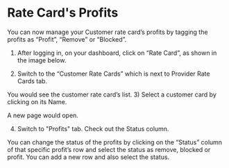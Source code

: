 # Rate Card's Profits

You can now manage your Customer rate card’s profits by tagging the profits as “Profit”, “Remove” or “Blocked”.
1)	After logging in, on your dashboard, click on “Rate Card”, as shown in the image below.
 
2)	Switch to the “Customer Rate Cards” which is next to Provider Rate Cards tab.
 
You would see the customer rate card’s list.
3)	Select a customer card by clicking on its Name.


 
A new page would open.

4)	Switch to "Profits" tab. Check out the Status column. 
 
You can change the status of the profits by clicking on the “Status” column of that specific profit’s row and select the status as remove, blocked or profit. You can add a new row and also select the status.
 
